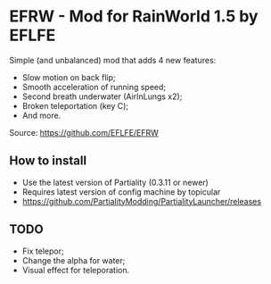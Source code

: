 # EFRW - Mod for RainWorld 1.5 by EFLFE

Simple (and unbalanced) mod that adds 4 new features:

* Slow motion on back flip;
* Smooth acceleration of running speed;
* Second breath underwater (AirInLungs x2);
* Broken teleportation (key C);
* And more.

Source: https://github.com/EFLFE/EFRW

## How to install

* Use the latest version of Partiality (0.3.11 or newer)
* Requires latest version of config machine by topicular
* https://github.com/PartialityModding/PartialityLauncher/releases

## TODO
* Fix telepor;
* Change the alpha for water;
* Visual effect for teleporation.
